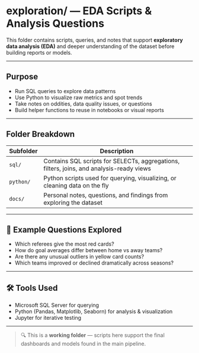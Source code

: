#  exploration/ — EDA Scripts & Analysis Questions

This folder contains scripts, queries, and notes that support **exploratory data analysis (EDA)** and deeper understanding of the dataset before building reports or models.

---

##  Purpose

- Run SQL queries to explore data patterns
- Use Python to visualize raw metrics and spot trends
- Take notes on oddities, data quality issues, or questions
- Build helper functions to reuse in notebooks or visual reports

---

##  Folder Breakdown

| Subfolder | Description |
|-----------|-------------|
| `sql/`    | Contains SQL scripts for SELECTs, aggregations, filters, joins, and analysis-ready views |
| `python/` | Python scripts used for querying, visualizing, or cleaning data on the fly |
| `docs/`   | Personal notes, questions, and findings from exploring the dataset |

---

## 🧠 Example Questions Explored

- Which referees give the most red cards?
- How do goal averages differ between home vs away teams?
- Are there any unusual outliers in yellow card counts?
- Which teams improved or declined dramatically across seasons?

---

## 🛠️ Tools Used

- Microsoft SQL Server for querying
- Python (Pandas, Matplotlib, Seaborn) for analysis & visualization
- Jupyter for iterative testing

---

> 🔍 This is a **working folder** — scripts here support the final dashboards and models found in the main pipeline.
